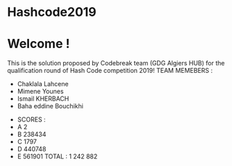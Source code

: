 # Hashcode2019
# Welcome !
This is the solution proposed by Codebreak team (GDG Algiers HUB) for the qualification round of Hash Code competition 2019!
TEAM MEMEBERS :
- Chaklala Lahcene
- Mimene Younes
- Ismail KHERBACH
- Baha eddine Bouchikhi




 *  SCORES : 
 *    A 2
 *    B 238434
 *    C 1797
 *    D 440748
 *    E 561901
 TOTAL : 1 242 882
 
